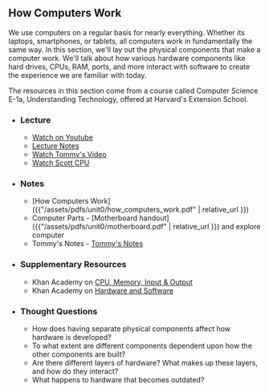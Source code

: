 ## How Computers Work

We use computers on a regular basis for nearly everything. Whether its laptops, smartphones, or tablets, all computers work in fundamentally the same way. In this section, we'll lay out the physical components that make a computer work. We'll talk about how various hardware components like hard drives, CPUs, RAM, ports, and more interact with software to create the experience we are familiar with today.

The resources in this section come from a course called Computer Science E-1a, Understanding Technology, offered at Harvard's Extension School.

- ### Lecture
  - [Watch on Youtube](https://www.youtube.com/embed/6mbFO0ZLMW8?start=984&end=3540;)
  - [Lecture Notes](https://cdn.cs50.net/cscie1a/2017/fall/lectures/hardware/notes/hardware.html)
  - [Watch Tommy's Video](https://youtu.be/Q2mOfJSG7rc)
  - [Watch Scott CPU](https://www.youtube.com/embed/cNN_tTXABUA)
  
<!--  - [Watch on Youtube](https://www.youtube.com/embed/6mbFO0ZLMW8)
  - [Watch on the CS50 Video Player](https://video.cs50.net/cscie1a/2017/fall/lectures/hardware)
  - [Download Lecture](https://cdn.cs50.net/cscie1a/2017/fall/lectures/hardware/hardware-720p.mp4?download) -->
- ### Notes
  - [How Computers Work]({{"/assets/pdfs/unit0/how_computers_work.pdf" | relative_url }})
  - Computer Parts - [Motherboard handout]({{"/assets/pdfs/unit0/motherboard.pdf" | relative_url }}) and explore computer
  - Tommy's Notes - [Tommy's Notes](http://cse1.net/recaps/powerup)
  
- ### Supplementary Resources
  - Khan Academy on [CPU, Memory, Input & Output](https://www.youtube.com/embed/MMzdKTtUIFM)
  - Khan Academy on [Hardware and Software](https://www.youtube.com/embed/VzVSt6jxiqw)

- ### Thought Questions
  - How does having separate physical components affect how hardware is developed?
  - To what extent are different components dependent upon how the other components are built?
  - Are there different layers of hardware? What makes up these layers, and how do they interact?
  - What happens to hardware that becomes outdated?
